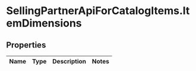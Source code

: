 # SellingPartnerApiForCatalogItems.ItemDimensions

## Properties
Name | Type | Description | Notes
------------ | ------------- | ------------- | -------------


